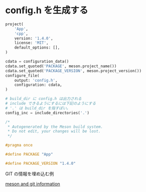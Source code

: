 # config.h を生成する

```py
project(
    'App',
    'cpp',
    version: '1.4.0',
    license: 'MIT',
    default_options: [],
)

cdata = configuration_data()
cdata.set_quoted('PACKAGE', meson.project_name())
cdata.set_quoted('PACKAGE_VERSION', meson.project_version())
configure_file(
    output: 'config.h',
    configuration: cdata,
)

# build_dir に config.h は出力される
# include できるようにするには下記のようにする
# '.' は build_dir を指すぽい。
config_inc = include_directories('.')
```

```c title="config.h"
/*
 * Autogenerated by the Meson build system.
 * Do not edit, your changes will be lost.
 */

#pragma once

#define PACKAGE "App"

#define PACKAGE_VERSION "1.4.0"
```

GIT の情報を埋め込む例

[meson and git information](https://app.slack.com/client/TBV0XKV40/CCJUCGTDG)

